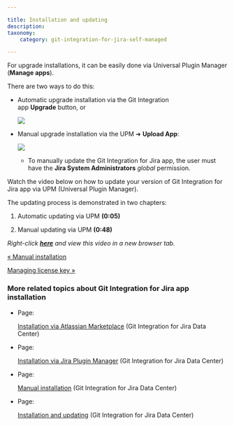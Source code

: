 ```yaml
---

title: Installation and updating
description:
taxonomy:
    category: git-integration-for-jira-self-managed

---
```

For upgrade installations, it can be easily done via Universal Plugin Manager (**Manage apps**).

There are two ways to do this:

*   Automatic upgrade installation via the Git Integration app **Upgrade** button, or

    ![](https://bigbrassband.atlassian.net/wiki/download/thumbnails/1930395997/manage-license-key-update-key(new).png?version=1&modificationDate=1630642774688&cacheVersion=1&api=v2&width=646&height=395)
*   Manual upgrade installation via the UPM ➜ **Upload App**:

    ![](https://bigbrassband.atlassian.net/wiki/download/thumbnails/1930395997/git-addon-install-upm-manual(c).png?version=1&modificationDate=1630642774453&cacheVersion=1&api=v2&width=646&height=270)
    *   To manually update the Git Integration for Jira app, the user must have the **Jira System Administrators** _global_ permission.



Watch the video below on how to update your version of Git Integration for Jira app via UPM (Universal Plugin Manager).

The updating process is demonstrated in two chapters:

1.  Automatic updating via UPM **(0:05)**

2.  Manual updating via UPM **(0:48)**


_Right-click_ [_**here**_](https://bigbrassband.wistia.com/medias/aoyowvw485) _and view this video in a new browser tab._

[« Manual installation](/git-integration-for-jira-self-managed/Manual-installation)

[Managing license key »](/wiki/spaces/GIJDC/pages/1930396028/Managing+license+key)

### More related topics about Git Integration for Jira app installation

*   Page:

    [Installation via Atlassian Marketplace](/wiki/spaces/GIJDC/pages/1930395898/Installation+via+Atlassian+Marketplace) (Git Integration for Jira Data Center)

*   Page:

    [Installation via Jira Plugin Manager](/wiki/spaces/GIJDC/pages/1930395928/Installation+via+Jira+Plugin+Manager) (Git Integration for Jira Data Center)

*   Page:

    [Manual installation](/git-integration-for-jira-self-managed/Manual-installation) (Git Integration for Jira Data Center)

*   Page:

    [Installation and updating](/wiki/spaces/GIJDC/pages/1930395997/Installation+and+updating) (Git Integration for Jira Data Center)